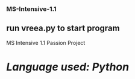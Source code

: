 ### MS-Intensive-1.1

 ## run vreea.py to start program

 MS Intensive 1.1 Passion Project


# ***Language used: Python***

